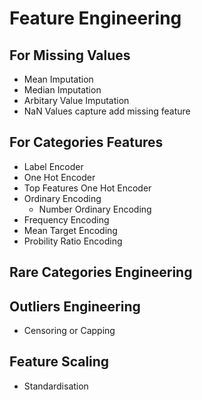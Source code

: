 # Feature Engineering

## For Missing Values

- Mean Imputation
- Median Imputation
- Arbitary Value Imputation
- NaN Values capture add missing feature

## For Categories Features

- Label Encoder
- One Hot Encoder
- Top Features One Hot Encoder
- Ordinary Encoding
   - Number Ordinary Encoding
- Frequency Encoding   
- Mean Target Encoding 
- Probility Ratio Encoding

## Rare Categories Engineering

## Outliers Engineering
- Censoring or Capping

## Feature Scaling 

- Standardisation
